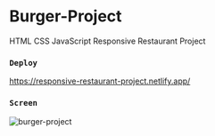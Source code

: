 # Burger-Project
HTML CSS JavaScript Responsive Restaurant Project



### `Deploy`

https://responsive-restaurant-project.netlify.app/



### `Screen`

![burger-project](https://github.com/ruveydaakb/Burger-Project/assets/54941922/9d1cc32e-3003-45e8-9b46-94e840bf9811)

